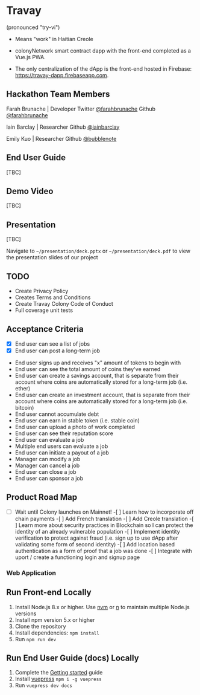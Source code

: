 # Travay

(pronounced "try-vi")

- Means "work" in Haitian Creole

- colonyNetwork smart contract dapp with the front-end completed as a Vue.js PWA.

- The only centralization of the dApp is the front-end hosted in Firebase: https://travay-dapp.firebaseapp.com.

## Hackathon Team Members

Farah Brunache | Developer
Twitter [@farahbrunache](www.github.com/farahbrunache)
Github [@farahbrunache](www.twitter.com/farahbrunache)

Iain Barclay | Researcher
Github [@iainbarclay](www.github.com/iainbarclay)

Emily Kuo | Researcher
Github [@bubblenote](www.github.com/bubblenote)

## End User Guide

[TBC]

## Demo Video

[TBC]

## Presentation

[TBC]

Navigate to `~/presentation/deck.pptx` or `~/presentation/deck.pdf` to view the presentation slides of our project

## TODO

- Create Privacy Policy
- Creates Terms and Conditions
- Create Travay Colony Code of Conduct
- Full coverage unit tests

## Acceptance Criteria

- [x] End user can see a list of jobs
- [x] End user can post a long-term job
- End user signs up and receives "x" amount of tokens to begin with
- End user can see the total amount of coins they've earned
- End user can create a savings account, that is separate from their account where coins are automatically stored for a long-term job (i.e. ether)
- End user can create an investment account, that is separate from their account where coins are automatically stored for a long-term job (i.e. bitcoin)
- End user cannot accumulate debt
- End user can earn in stable token (i.e. stable coin)
- End user can upload a photo of work completed
- End user can see their reputation score
- End user can evaluate a job
- Multiple end users can evaluate a job
- End user can initiate a payout of a job
- Manager can modify a job
- Manager can cancel a job
- End user can close a job
- End user can sponsor a job

## Product Road Map

-[ ] Wait until Colony launches on Mainnet! -[ ] Learn how to incorporate off chain payments -[ ] Add French translation -[ ] Add Creole translation -[ ] Learn more about security practices in Blockchain so I can protect the identity of an already vulnerable population -[ ] Implement identity verification to protect against fraud (i.e. sign up to use dApp after validating some form of second identity) -[ ] Add location based authentication as a form of proof that a job was done -[ ] Integrate with uport / create a functioning login and signup page

### Web Application

## Run Front-end Locally

1.  Install Node.js 8.x or higher. Use [nvm](https://github.com/creationix/nvm) or [n](https://github.com/tj/n) to maintain multiple Node.js versions
2.  Install npm version 5.x or higher
3.  Clone the repository
4.  Install dependencies: `npm install`
5.  Run `npm run dev`

## Run End User Guide (docs) Locally

1.  Complete the [Getting started](#getting-started) guide
2.  Install [vuepress](https://vuepress.vuejs.org/) `npm i -g vuepress`
3.  Run `vuepress dev docs`
